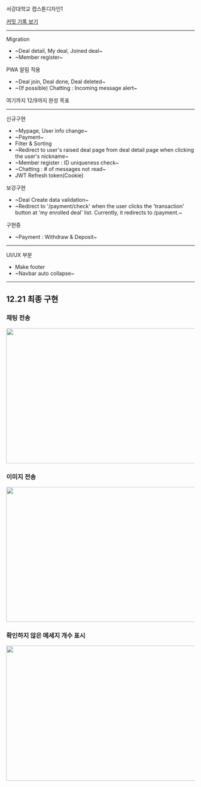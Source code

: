 서강대학교 캡스톤디자인1

[커밋 기록 보기](https://github.com/empodi/capstone-node/commits/main)

---

Migration

- ~Deal detail, My deal, Joined deal~
- ~Member register~

PWA 알림 적용

- ~Deal join, Deal done, Deal deleted~
- ~(If possible) Chatting : Incoming message alert~

여기까지 12/9까지 완성 목표

---

신규구현

- ~Mypage, User info change~
- ~Payment~
- Filter & Sorting
- ~Redirect to user's raised deal page from deal detail page when clicking the user's nickname~
- ~Member register : ID uniqueness check~
- ~Chatting : # of messages not read~
- JWT Refresh token(Cookie)

보강구현

- ~Deal Create data validation~
- ~Redirect to '/payment/check' when the user clicks the 'transaction' button at 'my enrolled deal' list. Currently, it redirects to /payment.~

구현중

- ~Payment : Withdraw & Deposit~

---

UI/UX 부분

- Make footer
- ~Navbar auto collapse~

---

## 12.21 최종 구현

### 채팅 전송

<img src="https://user-images.githubusercontent.com/76815545/209288132-2691a7cf-d57a-47a3-92e1-5028162fcfda.gif" width="720" height="360">

### 이미지 전송

<img src="https://user-images.githubusercontent.com/76815545/206995842-b27e707c-27d5-4dfb-a213-ce5cb21756bf.gif" width="720" height="360">

### 확인하지 않은 메세지 개수 표시

<img src="https://user-images.githubusercontent.com/76815545/209287396-dcc61a9e-dfd9-467b-aa9b-62457b28a3b1.gif" width="720" height="360">
